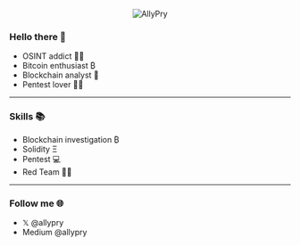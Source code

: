 <p align="center">
  <img src="https://drive.google.com/uc?export=view&id=17W2FhwxswqWoTyWePo33uc4YDGENThFv" alt="AllyPry"/>
</p>

### Hello there 👋

- OSINT addict 🕵️‍♂️
- Bitcoin enthusiast ₿
- Blockchain analyst 🔗
- Pentest lover 🐱‍💻

---

### Skills 📚

- Blockchain investigation ₿
- Solidity Ξ
- Pentest 💻
- Red Team 🥷🏻

---

### Follow me 🌐

- 𝕏 @allypry
- Medium @allypry

<!--
**AllyPry/AllyPry** is a ✨ _special_ ✨ repository because its `README.md` (this file) appears on your GitHub profile.

Here are some ideas to get you started:

- 🌱 I’m currently learning Python
- 🤔 I’m looking for help with ...
- 💬 Ask me about ...
- 📫 How to reach me: ...
-->
